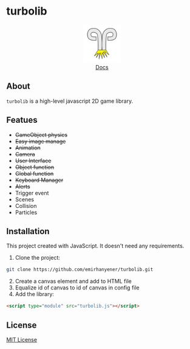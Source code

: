 # turbolib

<p align="center">
  <img src="/images/Turbolib_Logo.png" width = 100 height = 100><br>
  <a href="docs/">Docs</a>
</p>

## About
`turbolib` is a high-level javascript 2D game library. 

## Featues
- ~~GameObject physics~~
- ~~Easy image manage~~
- ~~Animation~~
- ~~Camera~~
- ~~User Interface~~
- ~~Object function~~
- ~~Global function~~
- ~~Keyboard Manager~~
- ~~Alerts~~
- Trigger event
- Scenes
- Collision
- Particles

## Installation
This project created with JavaScript. It doesn't need any requirements.
1. Clone the project:
```bash
git clone https://github.com/emirhanyener/turbolib.git
```
2. Create a canvas element and add to HTML file
3. Equalize id of canvas to id of canvas in config file
4. Add the library:
```html
<script type="module" src="turbolib.js"></script>
```

## License
[MIT License](LICENSE)